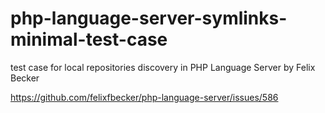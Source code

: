 # php-language-server-symlinks-minimal-test-case
test case for local repositories discovery in PHP Language Server by Felix Becker

https://github.com/felixfbecker/php-language-server/issues/586
